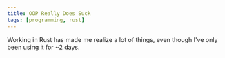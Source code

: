 ```yaml
---
title: OOP Really Does Suck 
tags: [programming, rust]
---
```

Working in Rust has made me realize a lot of things, even though I've only been using it for ~2 days.
